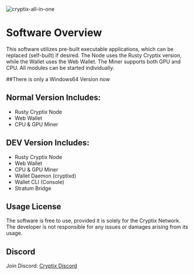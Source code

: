 
![cryptix-all-in-one](https://github.com/user-attachments/assets/9b4e4733-8c74-419d-b831-73a13fe54848)




# Software Overview

This software utilizes pre-built executable applications, which can be replaced (self-built) if desired. The Node uses the Rusty Cryptix version, while the Wallet uses the Web Wallet. The Miner supports both GPU and CPU. All modules can be started individually.

##There is only a Windows64 Version now

## Normal Version Includes:
- Rusty Cryptix Node
- Web Wallet
- CPU & GPU Miner

## DEV Version Includes:
- Rusty Cryptix Node
- Web Wallet
- CPU & GPU Miner
- Wallet Daemon (cryptixd)
- Wallet CLI (Console)
- Stratum Bridge

## Usage License
The software is free to use, provided it is solely for the Cryptix Network. The developer is not responsible for any issues or damages arising from its usage.

## Discord
Join Discord: [Cryptix Discord](https://discord.gg/SxXCXHFFeA)
